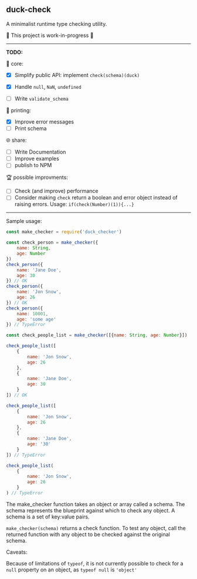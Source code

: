 ## duck-check

A minimalist runtime type checking utility.

🚧 This project is work-in-progress 🚧

___

<b>TODO:</b>

🚧 core:
- [x] Simplify public API: implement `check(schema)(duck)` 
- [x] Handle `null`, `NaN`, `undefined`
- [ ] Write `validate_schema`


🎨 printing:
- [x] Improve error messages
- [ ] Print schema 

🌐 share:
- [ ] Write Documentation
- [ ] Improve examples
- [ ] publish to NPM

🏆 possible improvments: 
- [ ] Check (and improve) performance 
- [ ] Consider making `check` return a boolean and error object instead of raising errors. 
Usage: `if(check(Number)(1)){...}`
___

Sample usage:

```js
const make_checker = require('duck_checker')

const check_person = make_checker({
    name: String,
    age: Number
})
check_person({
    name: 'Jane Doe',
    age: 30
}) // OK
check_person({
    name: 'Jon Snow',
    age: 26
}) // OK
check_person({
    name: 10001,
    age: 'some age'
}) // TypeError

const check_people_list = make_checker([{name: String, age: Number}])

check_people_list([
    {
        name: 'Jon Snow',
        age: 26
    },
    {
        name: 'Jane Doe',
        age: 30
    }
]) // OK

check_people_list([
    {
        name: 'Jon Snow',
        age: 26
    },
    {
        name: 'Jane Doe',
        age: '30'
    }
]) // TypeError

check_people_list(
    {
        name: 'Jon Snow',
        age: 26
    }
) // TypeError
```

The make_checker function takes an object or array called a schema. 
The schema represents the blueprint against which to check any object. 
A schema is a set of key:value pairs.

`make_checker(schema)` returns a check function. To test any object, call the returned function with any object to be checked against the original schema.

Caveats:

Because of limitations of `typeof`, it is not currently possible to check for a `null` property on an object, as `typeof null` is `'object'`

